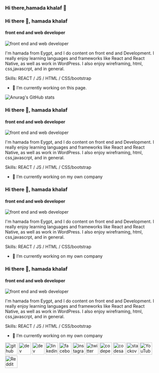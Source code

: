 ### Hi there,hamada khalaf 👋

### Hi there 👋, hamada khalaf
#### front end and web developer
![front end and web developer](https://media-exp1.licdn.com/dms/image/C5603AQH9HRIZLAYMbA/profile-displayphoto-shrink_200_200/0/1643908867776?e=1657152000&v=beta&t=NHvsc76fv4rly1uRV4W0xgqBulOS4ZCu2kCjZ-LjaN4)

I'm hamada from Eygpt, and I do content on front end and Development. I really enjoy learning languages and frameworks like React and React Native, as well as work in WordPress. I also enjoy wireframing, html, css,javascrpt, and in general.

Skills:  REACT / JS / HTML / CSS/bootstrap

- 🔭 I’m currently working on this page. 

![Anurag's GitHub stats](https://github-readme-stats.vercel.app/api?username=hamada&show_icons=true&theme=radical)
### Hi there 👋, hamada khalaf
#### front end and web developer
![front end and web developer](https://media-exp1.licdn.com/dms/image/C5603AQH9HRIZLAYMbA/profile-displayphoto-shrink_200_200/0/1643908867776?e=1657152000&v=beta&t=NHvsc76fv4rly1uRV4W0xgqBulOS4ZCu2kCjZ-LjaN4)

I'm hamada from Eygpt, and I do content on front end and Development. I really enjoy learning languages and frameworks like React and React Native, as well as work in WordPress. I also enjoy wireframing, html, css,javascrpt, and in general.

Skills:  REACT / JS / HTML / CSS/bootstrap

- 🔭 I’m currently working on my own company 

### Hi there 👋, hamada khalaf
#### front end and web developer
![front end and web developer](https://media-exp1.licdn.com/dms/image/C5603AQH9HRIZLAYMbA/profile-displayphoto-shrink_200_200/0/1643908867776?e=1657152000&v=beta&t=NHvsc76fv4rly1uRV4W0xgqBulOS4ZCu2kCjZ-LjaN4)

I'm hamada from Eygpt, and I do content on front end and Development. I really enjoy learning languages and frameworks like React and React Native, as well as work in WordPress. I also enjoy wireframing, html, css,javascrpt, and in general.

Skills:  REACT / JS / HTML / CSS/bootstrap

- 🔭 I’m currently working on my own company 

### Hi there 👋, hamada khalaf
#### front end and web developer
![front end and web developer](https://media-exp1.licdn.com/dms/image/C5603AQH9HRIZLAYMbA/profile-displayphoto-shrink_200_200/0/1643908867776?e=1657152000&v=beta&t=NHvsc76fv4rly1uRV4W0xgqBulOS4ZCu2kCjZ-LjaN4)

I'm hamada from Eygpt, and I do content on front end and Development. I really enjoy learning languages and frameworks like React and React Native, as well as work in WordPress. I also enjoy wireframing, html, css,javascrpt, and in general.

Skills:  REACT / JS / HTML / CSS/bootstrap

- 🔭 I’m currently working on my own company 


[<img src='https://cdn.jsdelivr.net/npm/simple-icons@3.0.1/icons/github.svg' alt='github' height='40'>](https://github.com/hamada-khalaf)  [<img src='https://cdn.jsdelivr.net/npm/simple-icons@3.0.1/icons/dev-dot-to.svg' alt='dev' height='40'>](https://dev.to/hamadakhalaf)  [<img src='https://cdn.jsdelivr.net/npm/simple-icons@3.0.1/icons/hashnode.svg' alt='dev' height='40'>](hamadakhalaf)  [<img src='https://cdn.jsdelivr.net/npm/simple-icons@3.0.1/icons/linkedin.svg' alt='linkedin' height='40'>](https://www.linkedin.com/in/Hamadakhalaf/)  [<img src='https://cdn.jsdelivr.net/npm/simple-icons@3.0.1/icons/facebook.svg' alt='facebook' height='40'>](https://www.facebook.com/hamadakhalaf)  [<img src='https://cdn.jsdelivr.net/npm/simple-icons@3.0.1/icons/instagram.svg' alt='instagram' height='40'>](https://www.instagram.com/hamadakhalaf/)  [<img src='https://cdn.jsdelivr.net/npm/simple-icons@3.0.1/icons/twitter.svg' alt='twitter' height='40'>](https://twitter.com/hamadakhalaf)  [<img src='https://cdn.jsdelivr.net/npm/simple-icons@3.0.1/icons/codepen.svg' alt='codepen' height='40'>](https://codepen.io/hamadakhalaf)  [<img src='https://cdn.jsdelivr.net/npm/simple-icons@3.0.1/icons/codesandbox.svg' alt='codesandbox' height='40'>](https://codesandbox.io/u/hamadakhalaf)  [<img src='https://cdn.jsdelivr.net/npm/simple-icons@3.0.1/icons/stackoverflow.svg' alt='stackoverflow' height='40'>](https://stackoverflow.com/users/hamadakhalaf)  [<img src='https://cdn.jsdelivr.net/npm/simple-icons@3.0.1/icons/youtube.svg' alt='YouTube' height='40'>](https://www.youtube.com/channel/hamadakhalaf)  [<img src='https://cdn.jsdelivr.net/npm/simple-icons@3.0.1/icons/reddit.svg' alt='Reddit' height='40'>](https://www.reddit.com/user/hamadakhalaf)  

